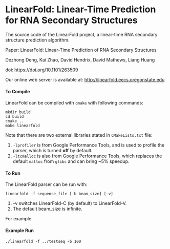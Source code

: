 LinearFold: Linear-Time Prediction for RNA Secondary Structures
============================================

The source code of the LinearFold project, a linear-time RNA secondary structure prediction algorithm.

Paper:
LinearFold: Linear-Time Prediction of RNA Secondary Structures

Dezhong Deng, Kai Zhao, David Hendrix, David Mathews, Liang Huang

doi: https://doi.org/10.1101/263509

Our online web server is available at: http://linearfold.eecs.oregonstate.edu

#### To Compile
LinearFold can be compiled with ```cmake``` with following commands:

```
mkdir build
cd build
cmake ..
make linearfold
```

Note that there are two external libraries stated in ```CMakeLists.txt``` file:

1. ```-lprofiler``` is from Google Performance Tools, and is used to profile the parser, which is turned __off__ by default.
2. ```-ltcmalloc``` is also from Google Performance Tools, which replaces the default ```malloc``` from ```glibc``` and can bring ~5% speedup.


#### To Run
The LinearFold parser can be run with:
```
linearfold -f sequence_file [-b beam_size] [-v]
```

1. -v switches LinearFold-C (by default) to LinearFold-V. 
2. The default beam_size is infinite.

For example:
#### Example Run
```
./linearfold -f ../testseq -b 100
```
